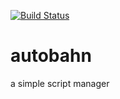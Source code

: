 [![Build Status](https://travis-ci.org/vlnk/autobahn.svg?branch=master)](https://travis-ci.org/vlnk/autobahn)

# autobahn
a simple script manager
